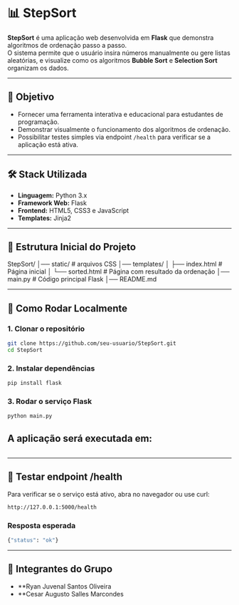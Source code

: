 # 📊 StepSort

**StepSort** é uma aplicação web desenvolvida em **Flask** que demonstra algoritmos de ordenação passo a passo.  
O sistema permite que o usuário insira números manualmente ou gere listas aleatórias, e visualize como os algoritmos **Bubble Sort** e **Selection Sort** organizam os dados.

---

## 🎯 Objetivo

- Fornecer uma ferramenta interativa e educacional para estudantes de programação.  
- Demonstrar visualmente o funcionamento dos algoritmos de ordenação.  
- Possibilitar testes simples via endpoint `/health` para verificar se a aplicação está ativa.

---

## 🛠️ Stack Utilizada

- **Linguagem:** Python 3.x  
- **Framework Web:** Flask  
- **Frontend:** HTML5, CSS3 e JavaScript  
- **Templates:** Jinja2  

---

## 📂 Estrutura Inicial do Projeto
StepSort/
│── static/ # arquivos CSS
│── templates/
│ ├── index.html # Página inicial
│ └── sorted.html # Página com resultado da ordenação
│── main.py # Código principal Flask
│── README.md

---

## 🚀 Como Rodar Localmente

### 1. Clonar o repositório
```bash
git clone https://github.com/seu-usuario/StepSort.git
cd StepSort
```

### 2. Instalar dependências
```bash
pip install flask
```

### 3. Rodar o serviço Flask
```bash
python main.py
```

## A aplicação será executada em:
```bashhttp://127.0.0.1:5000/
```

---

## 🧪 Testar endpoint /health

Para verificar se o serviço está ativo, abra no navegador ou use curl:

```bash
http://127.0.0.1:5000/health	
```

### Resposta esperada
```bash
{"status": "ok"}
```

---

## 👥 Integrantes do Grupo

- **Ryan Juvenal Santos Oliveira
- **Cesar Augusto Salles Marcondes
